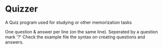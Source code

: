 # Quizzer
A Quiz program used for studying or other memorization tasks

One question & answer per line (on the same line).  Seperated by a question mark '?'
Check the example file the syntax on creating questions and answers.